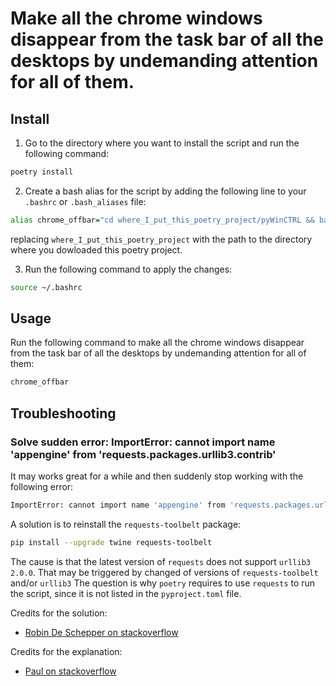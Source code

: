 # Make all the chrome windows disappear from the task bar of all the desktops by undemanding attention for all of them.

## Install

1. Go to the directory where you want to install the script and run the following command:
```bash
poetry install
```
2. Create a bash alias for the script by adding the following line to your `.bashrc` or `.bash_aliases` file:
```bash
alias chrome_offbar="cd where_I_put_this_poetry_project/pyWinCTRL && bash -c 'poetry run chrome_offbar' && cd -"
```
replacing `where_I_put_this_poetry_project` with the path to the directory where you dowloaded this poetry project.

3. Run the following command to apply the changes:
```bash
source ~/.bashrc
```

## Usage

Run the following command to make all the chrome windows disappear from the task bar of all the desktops by undemanding attention for all of them:
```bash
chrome_offbar
```

## Troubleshooting

### Solve sudden error:  ImportError: cannot import name 'appengine' from 'requests.packages.urllib3.contrib' 

It may works great for a while and then suddenly stop working with the following error:
```bash
ImportError: cannot import name 'appengine' from 'requests.packages.urllib3.contrib'
```

A solution is to reinstall the `requests-toolbelt` package:
```bash
pip install --upgrade twine requests-toolbelt
```

The cause is that the latest version of ``requests`` does not support ``urllib3 2.0.0``.
That may be triggered by changed of versions of ``requests-toolbelt`` and/or ``urllib3``
The question is why ``poetry`` requires to use ``requests`` to run the script, since it is not listed in the ``pyproject.toml`` file.

Credits for the solution:
 - [Robin De Schepper on stackoverflow](https://stackoverflow.com/a/76438881/938287)

Credits for the explanation:
 - [Paul on stackoverflow](https://stackoverflow.com/a/76177575/938287)